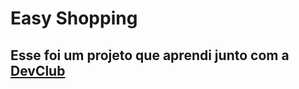 <h1>Easy Shopping</h1>
<h2>Esse foi um projeto que aprendi junto com a <a href=“htps://rodolfomori.com.br/devclub”>DevClub</a></h2>
